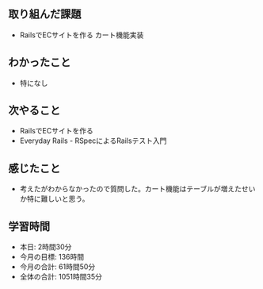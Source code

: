 ## 取り組んだ課題
- RailsでECサイトを作る カート機能実装
## わかったこと
- 特になし
## 次やること
- RailsでECサイトを作る
- Everyday Rails - RSpecによるRailsテスト入門
## 感じたこと
- 考えたがわからなかったので質問した。カート機能はテーブルが増えたせいか特に難しいと思う。
## 学習時間
- 本日: 2時間30分
- 今月の目標: 136時間
- 今月の合計: 61時間50分
- 全体の合計: 1051時間35分
